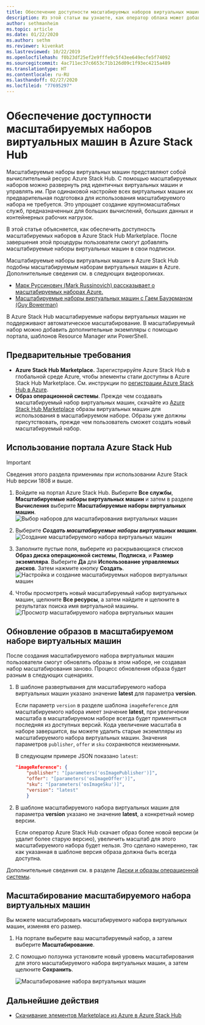 ```yaml
---
title: Обеспечение доступности масштабируемых наборов виртуальных машин в Azure Stack Hub
description: Из этой статьи вы узнаете, как оператор облака может добавить масштабируемый набор виртуальных машин в Azure Stack Hub Marketplace.
author: sethmanheim
ms.topic: article
ms.date: 01/22/2020
ms.author: sethm
ms.reviewer: kivenkat
ms.lastreviewed: 10/22/2019
ms.openlocfilehash: f0b23df25ef2e9fffe9c5f43ee649ecfe5f74092
ms.sourcegitcommit: 4ac711ec37c6653c71b126d09c1f93ec4215a489
ms.translationtype: HT
ms.contentlocale: ru-RU
ms.lasthandoff: 02/27/2020
ms.locfileid: "77695297"
---
```

# <a name="make-virtual-machine-scale-sets-available-in-azure-stack-hub"></a>Обеспечение доступности масштабируемых наборов виртуальных машин в Azure Stack Hub

Масштабируемые наборы виртуальных машин представляют собой вычислительный ресурс Azure Stack Hub. С помощью масштабируемых наборов можно развернуть ряд идентичных виртуальных машин и управлять им. При одинаковой настройке всех виртуальных машин их предварительная подготовка для использования масштабируемого набора не требуется. Это упрощает создание крупномасштабных служб, предназначенных для больших вычислений, больших данных и контейнерных рабочих нагрузок.

В этой статье объясняется, как обеспечить доступность масштабируемых наборов в Azure Stack Hub Marketplace. После завершения этой процедуры пользователи смогут добавлять масштабируемые наборы виртуальных машин в свои подписки.

Масштабируемые наборы виртуальных машин в Azure Stack Hub подобны масштабируемым наборам виртуальных машин в Azure. Дополнительные сведения см. в следующих видеороликах.

* [Марк Руссинович (Mark Russinovich) рассказывает о масштабируемых наборах Azure.](https://channel9.msdn.com/Blogs/Regular-IT-Guy/Mark-Russinovich-Talks-Azure-Scale-Sets/)
* [Масштабируемые наборы виртуальных машин с Гаем Бауэрманом (Guy Bowerman)](https://channel9.msdn.com/Shows/Cloud+Cover/Episode-191-Virtual-Machine-Scale-Sets-with-Guy-Bowerman)

В Azure Stack Hub масштабируемые наборы виртуальных машин не поддерживают автоматическое масштабирование. В масштабируемый набор можно добавить дополнительные экземпляры с помощью портала, шаблонов Resource Manager или PowerShell.

## <a name="prerequisites"></a>Предварительные требования

* **Azure Stack Hub Marketplace.** Зарегистрируйте Azure Stack Hub в глобальной среде Azure, чтобы элементы стали доступны в Azure Stack Hub Marketplace. См. инструкции по [регистрации Azure Stack Hub в Azure](azure-stack-registration.md).
* **Образ операционной системы**. Прежде чем создавать масштабируемый набор виртуальных машин, скачайте из [Azure Stack Hub Marketplace](azure-stack-download-azure-marketplace-item.md) образы виртуальных машин для использования в масштабируемом наборе. Образы уже должны присутствовать, прежде чем пользователь сможет создать новый масштабируемый набор.

## <a name="use-the-azure-stack-hub-portal"></a>Использование портала Azure Stack Hub

>[!IMPORTANT]  
> Сведения этого раздела применимы при использовании Azure Stack Hub версии 1808 и выше.

1. Войдите на портал Azure Stack Hub. Выберите **Все службы**, **Масштабируемые наборы виртуальных машин** и затем в разделе **Вычисления** выберите **Масштабируемые наборы виртуальных машин**.
   ![Выбор наборов для масштабирования виртуальных машин](media/azure-stack-compute-add-scalesets/all-services.png)

2. Выберите ***Создать масштабируемые наборы виртуальных машин***.
   ![Создание масштабируемого набора виртуальных машин](media/azure-stack-compute-add-scalesets/create-scale-set.png)

3. Заполните пустые поля, выберите из раскрывающихся списков **Образ диска операционной системы**, **Подписка**, и **Размер экземпляра**. Выберите **Да** для **Использование управляемых дисков**. Затем нажмите кнопку **Создать**.
    ![Настройка и создание масштабируемых наборов виртуальных машин](media/azure-stack-compute-add-scalesets/create.png)

4. Чтобы просмотреть новый масштабируемый набор виртуальных машин, щелкните **Все ресурсы**, а затем найдите и щелкните в результатах поиска имя виртуальной машины.
   ![Просмотр масштабируемого набора виртуальных машин](media/azure-stack-compute-add-scalesets/search.png)

## <a name="update-images-in-a-virtual-machine-scale-set"></a>Обновление образов в масштабируемом наборе виртуальных машин

После создания масштабируемого набора виртуальных машин пользователи смогут обновлять образы в этом наборе, не создавая набор масштабирования заново. Процесс обновления образа будет разным в следующих сценариях.

1. В шаблоне развертывания для масштабируемого набора виртуальных машин указано значение **latest** для параметра **version**.  

   Если параметр `version` в разделе шаблона `imageReference` для масштабируемого набора имеет значение **latest**, при увеличении масштаба в масштабируемом наборе всегда будет применяться последняя из доступных версий. Кода увеличение масштаба в наборе завершится, вы можете удалить старые экземпляры из масштабируемого набора виртуальных машин. Значения параметров `publisher`, `offer` и `sku` сохраняются неизменными.

   В следующем примере JSON показано `latest`:  

    ```json  
    "imageReference": {
        "publisher": "[parameters('osImagePublisher')]",
        "offer": "[parameters('osImageOffer')]",
        "sku": "[parameters('osImageSku')]",
        "version": "latest"
        }
    ```

2. В шаблоне масштабируемого набора виртуальных машин для параметра **version** указано не значение **latest**, а конкретный номер версии.  

    Если оператор Azure Stack Hub скачает образ более новой версии (и удалит более старую версию), увеличить масштаб для этого масштабируемого набора будет нельзя. Это сделано намеренно, так как указанная в шаблоне версия образа должна быть всегда доступна.  

Дополнительные сведения см. в разделе [Диски и образы операционной системы](../user/azure-stack-compute-overview.md#operating-system-disks-and-images).  

## <a name="scale-a-virtual-machine-scale-set"></a>Масштабирование масштабируемого набора виртуальных машин

Вы можете масштабировать масштабируемого набора виртуальных машин, изменяя его размер.

1. На портале выберите ваш масштабируемый набор, а затем выберите **Масштабирование**.

2. С помощью ползунка установите новый уровень масштабирования для этого масштабируемого набора виртуальных машин, а затем щелкните **Сохранить**.

     ![Масштабирование набора виртуальных машин](media/azure-stack-compute-add-scalesets/scale.png)

## <a name="next-steps"></a>Дальнейшие действия

* [Скачивание элементов Marketplace из Azure в Azure Stack Hub](azure-stack-download-azure-marketplace-item.md)

